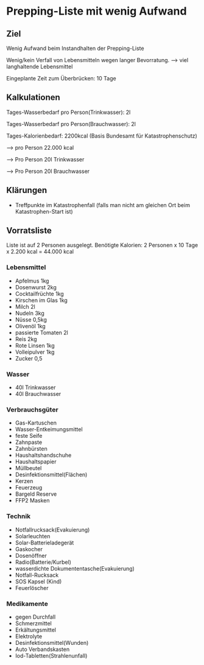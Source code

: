 # Prepping-Liste mit wenig Aufwand

## Ziel
Wenig Aufwand beim Instandhalten der Prepping-Liste

Wenig/kein Verfall von Lebensmitteln wegen langer Bevorratung.
--> viel langhaltende Lebensmittel

Eingeplante Zeit zum Überbrücken: 10 Tage

## Kalkulationen

Tages-Wasserbedarf pro Person(Trinkwasser): 2l

Tages-Wasserbedarf pro Person(Brauchwasser): 2l

Tages-Kalorienbedarf: 2200kcal (Basis Bundesamt für Katastrophenschutz)

--> pro Person 22.000 kcal

--> Pro Person 20l Trinkwasser

--> Pro Person 20l Brauchwasser


## Klärungen

- Treffpunkte im Katastrophenfall (falls man nicht am gleichen Ort beim Katastrophen-Start ist)


## Vorratsliste

Liste ist auf 2 Personen ausgelegt.
Benötigte Kalorien: 2 Personen x 10 Tage x 2.200 kcal = 44.000 kcal

### Lebensmittel
- Apfelmus	1kg
- Dosenwurst	2kg
- Cocktailfrüchte	1kg
- Kirschen im Glas	1kg
- Milch	2l
- Nudeln	3kg
- Nüsse	0,5kg
- Olivenöl	1kg
- passierte Tomaten	2l
- Reis	2kg
- Rote Linsen	1kg
- Volleipulver	1kg
- Zucker	0,5

### Wasser

- 40l Trinkwasser
- 40l Brauchwasser


### Verbrauchsgüter

- Gas-Kartuschen
- Wasser-Entkeimungsmittel
- feste Seife
- Zahnpaste
- Zahnbürsten
- Haushaltshandschuhe
- Haushaltspapier
- Müllbeutel
- Desinfektionsmittel(Flächen)
- Kerzen
- Feuerzeug
- Bargeld Reserve
- FFP2 Masken

### Technik

- Notfallrucksack(Evakuierung)
- Solarleuchten
- Solar-Batterieladegerät
- Gaskocher
- Dosenöffner
- Radio(Batterie/Kurbel)
- wasserdichte Dokumententasche(Evakuierung)
- Notfall-Rucksack
- SOS Kapsel (Kind)
- Feuerlöscher

### Medikamente

- gegen Durchfall
- Schmerzmittel
- Erkältungsmittel
- Elektrolyte
- Desinfektionsmittel(Wunden)
- Auto Verbandskasten
- Iod-Tabletten(Strahlenunfall)
